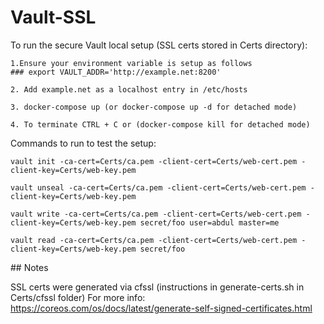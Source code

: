# Vault-SSL

To run the secure Vault local setup (SSL certs stored in Certs directory):

```
1.Ensure your environment variable is setup as follows
### export VAULT_ADDR='http://example.net:8200'

2. Add example.net as a localhost entry in /etc/hosts

3. docker-compose up (or docker-compose up -d for detached mode)

4. To terminate CTRL + C or (docker-compose kill for detached mode)
```
Commands to run to test the setup:

```
vault init -ca-cert=Certs/ca.pem -client-cert=Certs/web-cert.pem -client-key=Certs/web-key.pem

vault unseal -ca-cert=Certs/ca.pem -client-cert=Certs/web-cert.pem -client-key=Certs/web-key.pem

vault write -ca-cert=Certs/ca.pem -client-cert=Certs/web-cert.pem -client-key=Certs/web-key.pem secret/foo user=abdul master=me

vault read -ca-cert=Certs/ca.pem -client-cert=Certs/web-cert.pem -client-key=Certs/web-key.pem secret/foo
```

## Notes

SSL certs were generated via cfssl (instructions in generate-certs.sh in Certs/cfssl folder)
For more info: https://coreos.com/os/docs/latest/generate-self-signed-certificates.html
